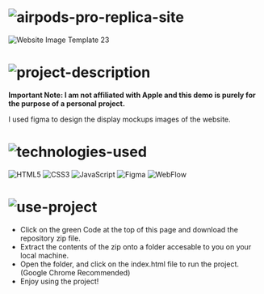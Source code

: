 <!-- Project Repository Heading  -->
# ![airpods-pro-replica-site](https://user-images.githubusercontent.com/95453430/154772162-f97cab9d-f734-4958-96ab-4fe1cddfb365.svg)

<!-- Project Display Image  -->
![Website Image Template 23](https://user-images.githubusercontent.com/95453430/154772177-639a6b8f-dfc5-4521-bb85-86ee0fb9cf9f.svg)

<!-- Project Description Heading  -->
# ![project-description](https://user-images.githubusercontent.com/95453430/154774221-cf69c20b-4bbe-44ed-a70b-445f3b444fae.svg)

<!-- Description Text -->
**Important Note: I am not affiliated with Apple and this demo is purely for the purpose of a personal project.**

I used figma to design the display mockups images of the website.

<!-- Project Teck Stack  -->
# ![technologies-used](https://user-images.githubusercontent.com/95453430/154773925-71d09745-6ec5-433f-b3e6-3489bfb44d59.svg)

<!-- Tech Stack Badges -->
![HTML5](https://img.shields.io/badge/html5-%23E34F26.svg?style=for-the-badge&logo=html5&logoColor=white)
![CSS3](https://img.shields.io/badge/css3-%231572B6.svg?style=for-the-badge&logo=css3&logoColor=white)
![JavaScript](https://img.shields.io/badge/javascript-%23323330.svg?style=for-the-badge&logo=javascript&logoColor=%23F7DF1E)
![Figma](https://img.shields.io/badge/figma-%23F24E1E.svg?style=for-the-badge&logo=figma&logoColor=white)
![WebFlow](https://img.shields.io/badge/Webflow-%234353FF.svg?style=for-the-badge&logo=Webflow&logoColor=white)

<!-- Project Use Heading  -->
# ![use-project](https://user-images.githubusercontent.com/95453430/154782035-5061a6e3-c6c5-423d-940c-e59a52012f9a.svg)

<!-- Steps -->
-  Click on the green Code at the top of this page and download the repository zip file.
-  Extract the contents of the zip onto a folder accesable to you on your local machine.
-  Open the folder, and click on the index.html file to run the project. (Google Chrome Recommended)
-  Enjoy using the project!
